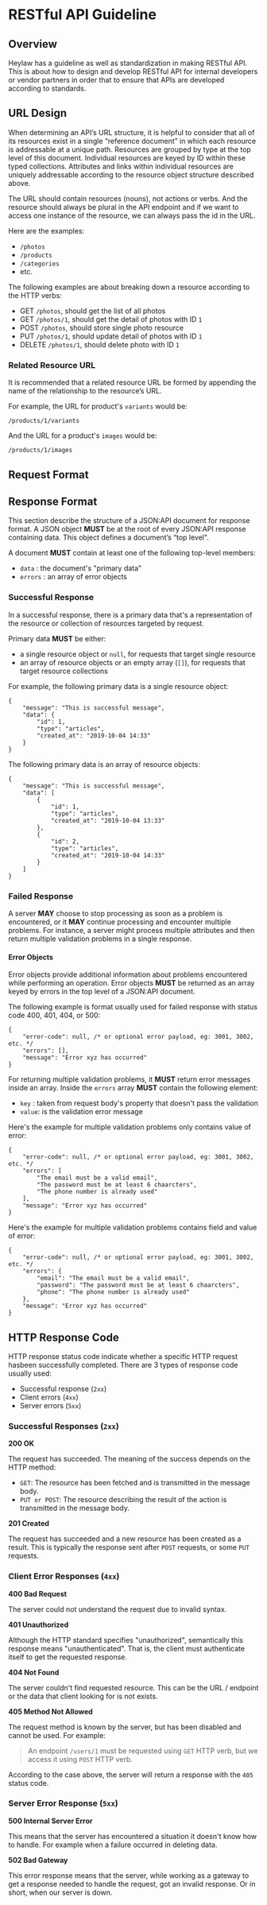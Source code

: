 # RESTful API Guideline

## Overview
Heylaw has a guideline as well as standardization in making RESTful API. This is about how to design and develop RESTful API for internal developers or vendor partners in order that to ensure that APIs are developed according to standards.

## URL Design
When determining an API’s URL structure, it is helpful to consider that all of its resources exist in a single “reference document” in which each resource is addressable at a unique path. Resources are grouped by type at the top level of this document. Individual resources are keyed by ID within these typed collections. Attributes and links within individual resources are uniquely addressable according to the resource object structure described above.

The URL should contain resources (nouns), not actions or verbs. And the resource should always be plural in the API endpoint and if we want to access one instance of the resource, we can always pass the id in the URL.

Here are the examples:
- `/photos`
- `/products`
- `/categories`
- etc.

The following examples are about breaking down a resource according to the HTTP verbs:
- GET `/photos`, should get the list of all photos
- GET `/photos/1`, should get the detail of photos with ID `1`
- POST `/photos`, should store single photo resource
- PUT `/photos/1`, should update detail of photos with ID `1`
- DELETE `/photos/1`, should delete photo with ID `1`

### Related Resource URL
It is recommended that a related resource URL be formed by appending the name of the relationship to the resource’s URL.

For example, the URL for product's `variants` would be:
```
/products/1/variants
```

And the URL for a product's `images` would be:
```
/products/1/images
```

## Request Format
## Response Format
This section describe the structure of a JSON:API document for response format. A JSON object **MUST** be at the root of every JSON:API response containing data. This object defines a document’s “top level".

A document **MUST** contain at least one of the following top-level members:
- `data` : the document's "primary data"
- `errors` : an array of error objects

### Successful Response

In a successful response, there is a primary data that's a representation of the resource or collection of resources targeted by request.

Primary data **MUST** be either:
- a single resource object or `null`, for requests that target single resource
- an array of resource objects or an empty array (`[]`), for requests that target resource collections

For example, the following primary data is a single resource object:
```
{
    "message": "This is successful message",
    "data": {
        "id": 1,
        "type": "articles",
        "created_at": "2019-10-04 14:33"
    }
}
```

The following primary data is an array of resource objects:
```
{
    "message": "This is successful message",
    "data": [
        {
            "id": 1,
            "type": "articles",
            "created_at": "2019-10-04 13:33"
        },
        {
            "id": 2,
            "type": "articles",
            "created_at": "2019-10-04 14:33"
        }
    ]
}
```

### Failed Response
A server **MAY** choose to stop processing as soon as a problem is encountered, or it **MAY** continue processing and encounter multiple problems. For instance, a server might process multiple attributes and then return multiple validation problems in a single response.

#### Error Objects
Error objects provide additional information about problems encountered while performing an operation. Error objects **MUST** be returned as an array keyed by errors in the top level of a JSON:API document.

The following example is format usually used for failed response with status code 400, 401, 404, or 500:
```
{
    "error-code": null, /* or optional error payload, eg: 3001, 3002, etc. */
    "errors": [],
    "message": "Error xyz has occurred"
}
```

For returning multiple validation problems, it **MUST** return error messages inside an array. Inside the `errors` array **MUST** contain the following element:
- `key` : taken from request body's property that doesn't pass the validation
- `value`: is the validation error message

Here's the example for multiple validation problems only contains value of error:
```
{
    "error-code": null, /* or optional error payload, eg: 3001, 3002, etc. */
    "errors": [
        "The email must be a valid email",
        "The password must be at least 6 chaarcters",
        "The phone number is already used"
    ],
    "message": "Error xyz has occurred"
}
```

Here's the example for multiple validation problems contains field and value of error:
```
{
    "error-code": null, /* or optional error payload, eg: 3001, 3002, etc. */
    "errors": {
        "email": "The email must be a valid email",
        "password": "The password must be at least 6 chaarcters",
        "phone": "The phone number is already used"
    },
    "message": "Error xyz has occurred"
}
```

## HTTP Response Code
HTTP response status code indicate whether a specific HTTP request hasbeen successfully completed. There are 3 types of response code usually used:
- Successful response (`2xx`)
- Client errors (`4xx`)
- Server errors (`5xx`)

### Successful Responses (`2xx`)
**200 OK**

The request has succeeded. The meaning of the success depends on the HTTP method:
- `GET`: The resource has been fetched and is transmitted in the message body.
- `PUT or POST`: The resource describing the result of the action is transmitted in the message body.

**201 Created**

The request has succeeded and a new resource has been created as a result. This is typically the response sent after `POST` requests, or some `PUT` requests.

### Client Error Responses (`4xx`)
**400 Bad Request**

The server could not understand the request due to invalid syntax.

**401 Unauthorized**

Although the HTTP standard specifies "unauthorized", semantically this response means "unauthenticated". That is, the client must authenticate itself to get the requested response.

**404 Not Found**

The server couldn't find requested resource. This can be the URL / endpoint or the data that client looking for is not exists.

**405 Method Not Allowed**

The request method is known by the server, but has been disabled and cannot be used. For example:
> An endpoint `/users/1` must be requested using `GET` HTTP verb, but we access it using `POST` HTTP verb.

According to the case above, the server will return a response with the `405` status code.

### Server Error Response (`5xx`)
**500 Internal Server Error**

This means that the server has encountered a situation it doesn't know how to handle. For example when a failure occurred in deleting data.

**502 Bad Gateway**

This error response means that the server, while working as a gateway to get a response needed to handle the request, got an invalid response. Or in short, when our server is down.

